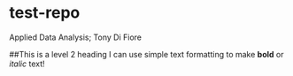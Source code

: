 # test-repo

Applied Data Analysis; Tony Di Fiore

##This is a level 2 heading
I can use simple text formatting to make **bold** or *italic* text!


